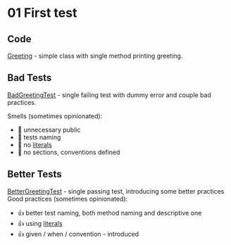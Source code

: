 # 01 First test

## Code

[Greeting](src//main//java//io//github//javafaktura//s01e05//Greeting.java) - simple class with single method printing greeting.

## Bad Tests

[BadGreetingTest](src//test//java//io//github//javafaktura//s01e05//BadGreetingTest.java) - single failing test with dummy error and couple bad practices.

Smells (sometimes opinionated):
* :hankey: unnecessary public
* :hankey: tests naming
* :hankey: no [literals](https://en.wikipedia.org/wiki/Literal_(computer_programming))
* :hankey: no sections, conventions defined

## Better Tests

[BetterGreetingTest](src//test//java//io//github//javafaktura//s01e05//BetterGreetingTest.java) - single passing test, introducing some better practices
Good practices (sometimes opinionated):
* :+1: better test naming, both method naming and descriptive one
* :+1: using [literals](https://en.wikipedia.org/wiki/Literal_(computer_programming))
* :+1: given / when / convention - introduced
